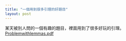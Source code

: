 ```yaml
---
title: "一個用到很多引理的好題目"
layout: post
---
```


某天被別人問的一個有趣的題目，裡面用到了很多好玩的引理。
[Problemwithlemmas.pdf]

[Problemwithlemmas.pdf]:/Problemwithlemmas.pdf



